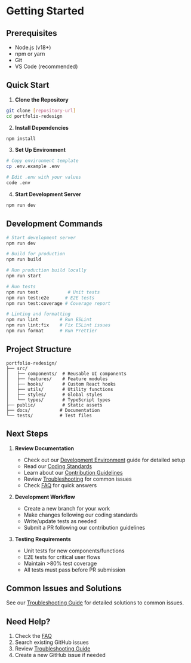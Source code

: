 # Getting Started

## Prerequisites
- Node.js (v18+)
- npm or yarn
- Git
- VS Code (recommended)

## Quick Start

1. **Clone the Repository**
```bash
git clone [repository-url]
cd portfolio-redesign
```

2. **Install Dependencies**
```bash
npm install
```

3. **Set Up Environment**
```bash
# Copy environment template
cp .env.example .env

# Edit .env with your values
code .env
```

4. **Start Development Server**
```bash
npm run dev
```

## Development Commands

```bash
# Start development server
npm run dev

# Build for production
npm run build

# Run production build locally
npm run start

# Run tests
npm run test           # Unit tests
npm run test:e2e      # E2E tests
npm run test:coverage # Coverage report

# Linting and formatting
npm run lint        # Run ESLint
npm run lint:fix    # Fix ESLint issues
npm run format      # Run Prettier
```

## Project Structure
```
portfolio-redesign/
├── src/
│   ├── components/  # Reusable UI components
│   ├── features/    # Feature modules
│   ├── hooks/       # Custom React hooks
│   ├── utils/       # Utility functions
│   ├── styles/      # Global styles
│   └── types/       # TypeScript types
├── public/          # Static assets
├── docs/           # Documentation
└── tests/          # Test files
```

## Next Steps

1. **Review Documentation**
   - Check out our [Development Environment](./DEVELOPMENT_ENVIRONMENT.md) guide for detailed setup
   - Read our [Coding Standards](./CODING_STANDARDS.md)
   - Learn about our [Contribution Guidelines](./CONTRIBUTION_GUIDE.md)
   - Review [Troubleshooting](./TROUBLESHOOTING.md) for common issues
   - Check [FAQ](./FAQ.md) for quick answers

2. **Development Workflow**
   - Create a new branch for your work
   - Make changes following our coding standards
   - Write/update tests as needed
   - Submit a PR following our contribution guidelines

3. **Testing Requirements**
   - Unit tests for new components/functions
   - E2E tests for critical user flows
   - Maintain >80% test coverage
   - All tests must pass before PR submission

## Common Issues and Solutions

See our [Troubleshooting Guide](./TROUBLESHOOTING.md) for detailed solutions to common issues.

## Need Help?

1. Check the [FAQ](./FAQ.md)
2. Search existing GitHub issues
3. Review [Troubleshooting Guide](./TROUBLESHOOTING.md)
4. Create a new GitHub issue if needed
